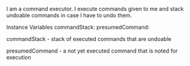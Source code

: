 I am a command executor. I execute commands given to me and stack undoable commands in case I have to undo them.

Instance Variables
	commandStack:		<Object>
	presumedCommand:		<Object>

commandStack
	- stack of executed commands that are undoable

presumedCommand
	- a not yet executed command that is noted for execution
